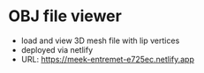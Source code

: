 # OBJ file viewer

- load and view 3D mesh file with lip vertices
- deployed via netlify
- URL: https://meek-entremet-e725ec.netlify.app
